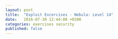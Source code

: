 ```yaml
---
layout: post
title:  "Exploit Excercises - Nebula: Level 14"
date:   2016-07-30 12:44:00 +0200
categories: exercises security
published: false
---
```



